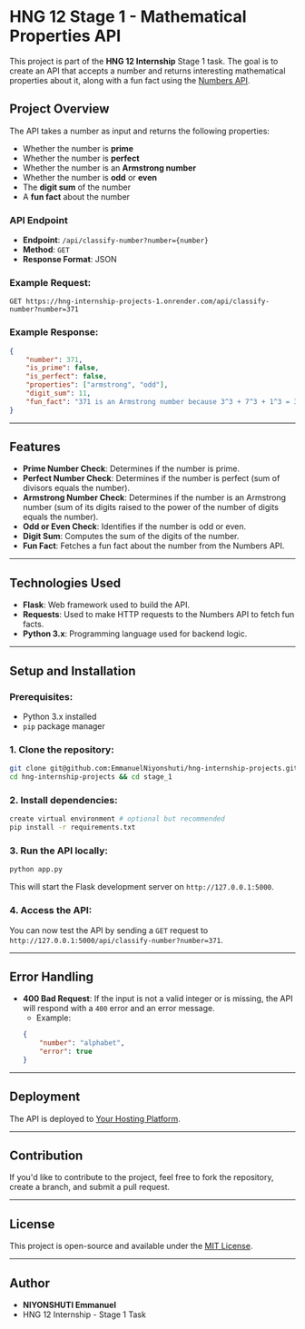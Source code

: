 # HNG 12 Stage 1 - Mathematical Properties API

This project is part of the **HNG 12 Internship** Stage 1 task. The goal is to create an API that accepts a number and returns interesting mathematical properties about it, along with a fun fact using the [Numbers API](http://numbersapi.com/#42).

## Project Overview

The API takes a number as input and returns the following properties:
- Whether the number is **prime**
- Whether the number is **perfect**
- Whether the number is an **Armstrong number**
- Whether the number is **odd** or **even**
- The **digit sum** of the number
- A **fun fact** about the number

### API Endpoint

- **Endpoint**: `/api/classify-number?number={number}`
- **Method**: `GET`
- **Response Format**: JSON

### Example Request:
```
GET https://hng-internship-projects-1.onrender.com/api/classify-number?number=371
```

### Example Response:
```json
{
    "number": 371,
    "is_prime": false,
    "is_perfect": false,
    "properties": ["armstrong", "odd"],
    "digit_sum": 11,
    "fun_fact": "371 is an Armstrong number because 3^3 + 7^3 + 1^3 = 371"
}
```

---

## Features

- **Prime Number Check**: Determines if the number is prime.
- **Perfect Number Check**: Determines if the number is perfect (sum of divisors equals the number).
- **Armstrong Number Check**: Determines if the number is an Armstrong number (sum of its digits raised to the power of the number of digits equals the number).
- **Odd or Even Check**: Identifies if the number is odd or even.
- **Digit Sum**: Computes the sum of the digits of the number.
- **Fun Fact**: Fetches a fun fact about the number from the Numbers API.

---

## Technologies Used

- **Flask**: Web framework used to build the API.
- **Requests**: Used to make HTTP requests to the Numbers API to fetch fun facts.
- **Python 3.x**: Programming language used for backend logic.

---

## Setup and Installation

### Prerequisites:
- Python 3.x installed
- `pip` package manager

### 1. Clone the repository:
```bash
git clone git@github.com:EmmanuelNiyonshuti/hng-internship-projects.git
cd hng-internship-projects && cd stage_1
```

### 2. Install dependencies:
```bash
create virtual environment # optional but recommended
pip install -r requirements.txt
```

### 3. Run the API locally:
```bash
python app.py
```
This will start the Flask development server on `http://127.0.0.1:5000`.

### 4. Access the API:
You can now test the API by sending a `GET` request to `http://127.0.0.1:5000/api/classify-number?number=371`.

---

## Error Handling

- **400 Bad Request**: If the input is not a valid integer or is missing, the API will respond with a `400` error and an error message.
    - Example:
    ```json
    {
        "number": "alphabet",
        "error": true
    }
    ```

---

## Deployment

The API is deployed to [Your Hosting Platform](https://your-deployment-link.com).

---

## Contribution

If you'd like to contribute to the project, feel free to fork the repository, create a branch, and submit a pull request.

---

## License

This project is open-source and available under the [MIT License](LICENSE).

---

## Author

- **NIYONSHUTI Emmanuel**  
- HNG 12 Internship - Stage 1 Task

